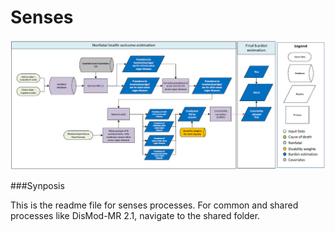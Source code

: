 Senses
============================

![](_sense.jpg)

###Synposis

This is the readme file for senses processes. For common and shared processes like DisMod-MR 2.1, navigate to the shared folder.
